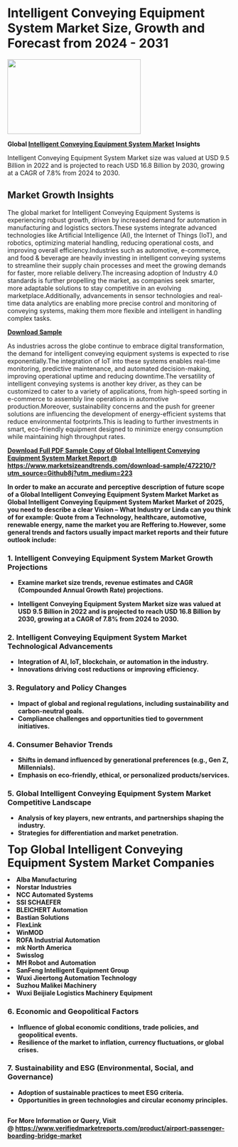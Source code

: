 <H1>Intelligent Conveying Equipment System Market Size, Growth and Forecast from 2024 - 2031</H1><img class="aligncenter size-medium wp-image-584254" src="https://thirdeyenews.in/wp-content/uploads/2024/09/Global-Market-Research-300x168.jpeg" alt="" width="300" height="168" /><p><strong>Global&nbsp;<a href="https://www.marketsizeandtrends.com/download-sample/472210/?utm_source=Github8j?utm_medium=223">Intelligent Conveying Equipment System Market</a> Insights</strong></p><p>Intelligent Conveying Equipment System Market size was valued at USD 9.5 Billion in 2022 and is projected to reach USD 16.8 Billion by 2030, growing at a CAGR of 7.8% from 2024 to 2030.</p><p><h2>Market Growth Insights</h2> <p>The global market for Intelligent Conveying Equipment Systems is experiencing robust growth, driven by increased demand for automation in manufacturing and logistics sectors.These systems integrate advanced technologies like Artificial Intelligence (AI), the Internet of Things (IoT), and robotics, optimizing material handling, reducing operational costs, and improving overall efficiency.Industries such as automotive, e-commerce, and food & beverage are heavily investing in intelligent conveying systems to streamline their supply chain processes and meet the growing demands for faster, more reliable delivery.The increasing adoption of Industry 4.0 standards is further propelling the market, as companies seek smarter, more adaptable solutions to stay competitive in an evolving marketplace.Additionally, advancements in sensor technologies and real-time data analytics are enabling more precise control and monitoring of conveying systems, making them more flexible and intelligent in handling complex tasks.</p> <p><strong><a href="#">Download Sample</a></strong></p> <p>As industries across the globe continue to embrace digital transformation, the demand for intelligent conveying equipment systems is expected to rise exponentially.The integration of IoT into these systems enables real-time monitoring, predictive maintenance, and automated decision-making, improving operational uptime and reducing downtime.The versatility of intelligent conveying systems is another key driver, as they can be customized to cater to a variety of applications, from high-speed sorting in e-commerce to assembly line operations in automotive production.Moreover, sustainability concerns and the push for greener solutions are influencing the development of energy-efficient systems that reduce environmental footprints.This is leading to further investments in smart, eco-friendly equipment designed to minimize energy consumption while maintaining high throughput rates.</p> <p><strong><a href="#"></p><p><span class=""><strong>Download Full PDF Sample Copy of Global Intelligent Conveying Equipment System Market Report</strong> @ <a href="https://www.marketsizeandtrends.com/download-sample/472210/?utm_source=Github8j?utm_medium=223" target="_blank">https://www.marketsizeandtrends.com/download-sample/472210/?utm_source=Github8j?utm_medium=223</a></span></p><p>In order to make an accurate and perceptive description of future scope of a Global&nbsp;Intelligent Conveying Equipment System Market Market as Global&nbsp;Intelligent Conveying Equipment System Market Market of 2025, you need to describe a clear Vision &ndash; What Industry or Linda can you think of for example: Quote from a Technology, healthcare, automotive, renewable energy, name the market you are Reffering to.However, some general trends and factors usually impact market reports and their future outlook include:</p><h3>1.&nbsp;<strong>Intelligent Conveying Equipment System Market Growth Projections</strong></h3><ul><li>Examine market size trends, revenue estimates and CAGR (Compounded Annual Growth Rate) projections.</li><li><p>Intelligent Conveying Equipment System Market size was valued at USD 9.5 Billion in 2022 and is projected to reach USD 16.8 Billion by 2030, growing at a CAGR of 7.8% from 2024 to 2030.</p></li></ul><h3>2.&nbsp;<strong>Intelligent Conveying Equipment System Market Technological Advancements</strong></h3><ul><li>Integration of AI, IoT, blockchain, or automation in the industry.</li><li>Innovations driving cost reductions or improving efficiency.</li></ul><h3>3.&nbsp;<strong>Regulatory and Policy Changes</strong></h3><ul><li>Impact of global and regional regulations, including sustainability and carbon-neutral goals.</li><li>Compliance challenges and opportunities tied to government initiatives.</li></ul><h3>4.&nbsp;<strong>Consumer Behavior Trends</strong></h3><ul><li>Shifts in demand influenced by generational preferences (e.g., Gen Z, Millennials).</li><li>Emphasis on eco-friendly, ethical, or personalized products/services.</li></ul><h3>5.&nbsp;<strong>Global Intelligent Conveying Equipment System Market Competitive Landscape</strong></h3><ul><li>Analysis of key players, new entrants, and partnerships shaping the industry.</li><li>Strategies for differentiation and market penetration.</li></ul><p data-pm-slice="1 1 []"><span style="color: inherit; font-family: inherit; font-size: 25px;">Top Global Intelligent Conveying Equipment System Market Companies</span></p><div class="" data-test-id=""><p><li>Alba Manufacturing</li><li> Norstar Industries</li><li> NCC Automated Systems</li><li> SSI SCHAEFER</li><li> BLEICHERT Automation</li><li> Bastian Solutions</li><li> FlexLink</li><li> WinMOD</li><li> ROFA Industrial Automation</li><li> mk North America</li><li> Swisslog</li><li> MH Robot and Automation</li><li> SanFeng Intelligent Equipment Group</li><li> Wuxi Jieertong Automation Technology</li><li> Suzhou Malikei Machinery</li><li> Wuxi Beijiale Logistics Machinery Equipment</li></p></div><h3>6.&nbsp;<strong>Economic and Geopolitical Factors</strong></h3><ul><li>Influence of global economic conditions, trade policies, and geopolitical events.</li><li>Resilience of the market to inflation, currency fluctuations, or global crises.</li></ul><h3>7.&nbsp;<strong>Sustainability and ESG (Environmental, Social, and Governance)</strong></h3><ul><li>Adoption of sustainable practices to meet ESG criteria.</li><li>Opportunities in green technologies and circular economy principles.</li></ul><h2><strong style="font-size: 14px;">For More Information or Query, Visit @&nbsp;</strong><a style="background-color: #ffffff; font-size: 14px;" href="https://www.marketsizeandtrends.com/report/intelligent-conveying-equipment-system-market/" target="_blank">https://www.verifiedmarketreports.com/product/airport-passenger-boarding-bridge-market</a></h2>